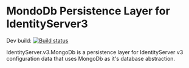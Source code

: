 # MondoDb Persistence Layer for IdentityServer3 #

Dev build: [![Build status](https://ci.appveyor.com/api/projects/status/rwtl0bsils8lh5v7/branch/master?svg=true)](https://ci.appveyor.com/project/jornfilho/identityserver3-mongodb/branch/master)

IdentityServer.v3.MongoDb is a persistence layer for IdentityServer v3 configuration data that uses MongoDb as it's database abstraction. 
